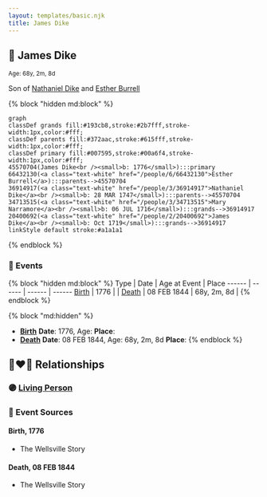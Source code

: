 ```yaml
---
layout: templates/basic.njk
title: James Dike
---
```

## 🔵 James Dike
<small>Age: 68y, 2m, 8d</small>

Son of [Nathaniel Dike](/people/3/36914917) and [Esther Burrell](/people/6/66432130)

{% block "hidden md:block" %}
```mermaid
graph
classDef grands fill:#193cb8,stroke:#2b7fff,stroke-width:1px,color:#fff;
classDef parents fill:#372aac,stroke:#615fff,stroke-width:1px,color:#fff;
classDef primary fill:#007595,stroke:#00a6f4,stroke-width:1px,color:#fff;
45570704(James Dike<br /><small>b: 1776</small>):::primary
66432130(<a class="text-white" href="/people/6/66432130">Esther Burrell</a>):::parents-->45570704
36914917(<a class="text-white" href="/people/3/36914917">Nathaniel Dike</a><br /><small>b: 28 MAR 1747</small>):::parents-->45570704
34713515(<a class="text-white" href="/people/3/34713515">Mary Narramore</a><br /><small>b: 06 JUL 1716</small>):::grands-->36914917
20400692(<a class="text-white" href="/people/2/20400692">James Dike</a><br /><small>b: Oct 1719</small>):::grands-->36914917
linkStyle default stroke:#a1a1a1
```
{% endblock %}

### 📆 Events

{% block "hidden md:block" %}
Type | Date | Age at Event | Place
------ | ------ | ------ | ------
[Birth](#event-event-2) | 1776 |  |
[Death](#event-event-3) | 08 FEB 1844 | 68y, 2m, 8d |
{% endblock %}

{% block "md:hidden" %}
- **[Birth](#event-event-2)**
**Date**: 1776, Age:
**Place**:
- **[Death](#event-event-3)**
**Date**: 08 FEB 1844, Age: 68y, 2m, 8d
**Place**:
{% endblock %}

## 👩‍❤️‍👨 Relationships

### 🟣 [Living Person](/people/5/5158330)

### 📰 Event Sources

#### <a id="event-event-2"></a> Birth, 1776
* The Wellsville Story

#### <a id="event-event-3"></a> Death, 08 FEB 1844
* The Wellsville Story